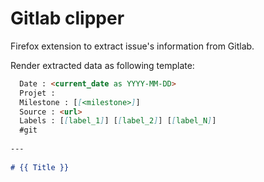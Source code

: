 # Gitlab clipper

Firefox extension to extract issue's information from Gitlab.

Render extracted data as following template:

```md
  Date : <current_date as YYYY-MM-DD>
  Projet : 
  Milestone : [[<milestone>]]
  Source : <url>
  Labels : [[label_1]] [[label_2]] [[label_N]]
  #git
    
---
  
# {{ Title }}
```